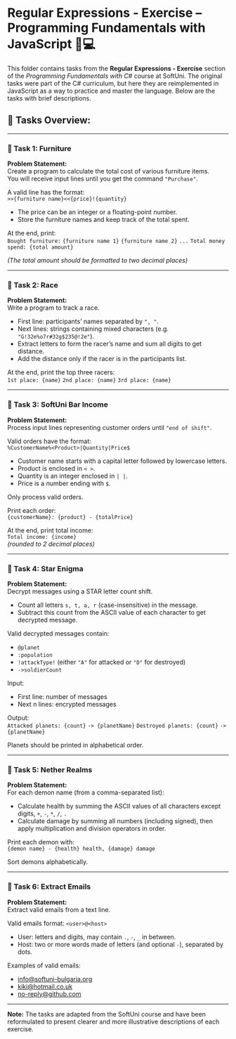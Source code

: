 # Regular Expressions - Exercise – Programming Fundamentals with JavaScript 🧑💻

This folder contains tasks from the **Regular Expressions - Exercise** section of the _Programming Fundamentals with C#_ course at SoftUni. The original tasks were part of the C# curriculum, but here they are reimplemented in JavaScript as a way to practice and master the language. Below are the tasks with brief descriptions.

## 🔧 Tasks Overview:

---

### 📝 Task 1: Furniture  
**Problem Statement:**  
Create a program to calculate the total cost of various furniture items.  
You will receive input lines until you get the command `"Purchase"`.

A valid line has the format:  
`>>{furniture name}<<{price}!{quantity}`

- The price can be an integer or a floating-point number.
- Store the furniture names and keep track of the total spent.

At the end, print:  
`Bought furniture:`
`{furniture name 1}`
`{furniture name 2}`
`...`
`Total money spend: {total amount}`

*(The total amount should be formatted to two decimal places)*

---

### 📝 Task 2: Race  
**Problem Statement:**  
Write a program to track a race.

- First line: participants’ names separated by `", "`.
- Next lines: strings containing mixed characters (e.g. `"G!32e%o7r#32g$235@!2e"`).
- Extract letters to form the racer’s name and sum all digits to get distance.
- Add the distance only if the racer is in the participants list.

At the end, print the top three racers:  
`1st place: {name}`
`2nd place: {name}`
`3rd place: {name}`


---

### 📝 Task 3: SoftUni Bar Income  
**Problem Statement:**  
Process input lines representing customer orders until `"end of shift"`.

Valid orders have the format:  
`%CustomerName%<Product>|Quantity|Price$`

- Customer name starts with a capital letter followed by lowercase letters.
- Product is enclosed in `< >`.
- Quantity is an integer enclosed in `| |`.
- Price is a number ending with `$`.

Only process valid orders.

Print each order:  
`{customerName}: {product} - {totalPrice}`

At the end, print total income:  
`Total income: {income}`  
*(rounded to 2 decimal places)*

---

### 📝 Task 4: Star Enigma  
**Problem Statement:**  
Decrypt messages using a STAR letter count shift.

- Count all letters `s, t, a, r` (case-insensitive) in the message.
- Subtract this count from the ASCII value of each character to get decrypted message.

Valid decrypted messages contain:  
- `@planet`  
- `:population`  
- `!attackType!` (either `"A"` for attacked or `"D"` for destroyed)  
- `->soldierCount`

Input:  
- First line: number of messages  
- Next n lines: encrypted messages

Output:  
`Attacked planets: {count}`
`-> {planetName}`
`Destroyed planets: {count}`
`-> {planetName}`

Planets should be printed in alphabetical order.

---

### 📝 Task 5: Nether Realms  
**Problem Statement:**  
For each demon name (from a comma-separated list):

- Calculate health by summing the ASCII values of all characters except digits, `+`, `-`, `*`, `/`, `.`  
- Calculate damage by summing all numbers (including signed), then apply multiplication and division operators in order.

Print each demon with:  
`{demon name} - {health} health, {damage} damage`

Sort demons alphabetically.

---

### 📝 Task 6: Extract Emails  
**Problem Statement:**  
Extract valid emails from a text line.

Valid emails format: `<user>@<host>`

- User: letters and digits, may contain `.`, `-`, `_` in between.
- Host: two or more words made of letters (and optional `-`), separated by dots.

Examples of valid emails:  
- info@softuni-bulgaria.org  
- kiki@hotmail.co.uk  
- no-reply@github.com

---

**Note:** The tasks are adapted from the SoftUni course and have been reformulated to present clearer and more illustrative descriptions of each exercise.
